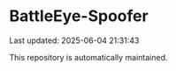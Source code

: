 # BattleEye-Spoofer

Last updated: 2025-06-04 21:31:43

This repository is automatically maintained.
